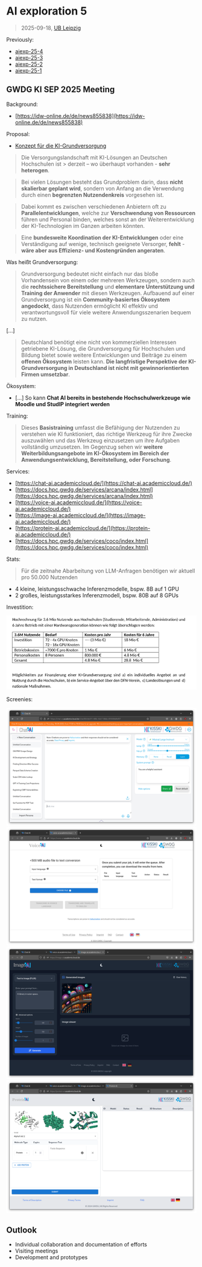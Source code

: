 # AI exploration 5

> 2025-09-18, [UB Leipzig](https://www.ub.uni-leipzig.de/)

Previously:

* [aiexp-25-4](https://github.com/miku/aiexp-25-4)
* [aiexp-25-3](https://github.com/miku/aiexp-25-3)
* [aiexp-25-2](https://github.com/miku/aiexp-25-2)
* [aiexp-25-1](https://github.com/miku/aiexp-25-1)


## GWDG KI SEP 2025 Meeting

Background:

* [https://idw-online.de/de/news855838](https://idw-online.de/de/news855838)

Proposal:

* [Konzept für die KI-Grundversorgung](https://kisski.gwdg.de/dok/grundversorgung.pdf)

> Die Versorgungslandschaft mit KI-Lösungen an Deutschen Hochschulen ist > derzeit – wo überhaupt vorhanden - **sehr heterogen**.

> Bei vielen Lösungen besteht das Grundproblem darin, dass **nicht skalierbar
> geplant wird**, sondern von Anfang an die Verwendung durch einen **begrenzten
> Nutzendenkreis** vorgesehen ist.

> Dabei kommt es zwischen verschiedenen Anbietern oft zu **Parallelentwicklungen**,
> welche zur **Verschwendung von Ressourcen** führen und Personal binden, welches
> sonst an der Weiterentwicklung der KI-Technologien im Ganzen arbeiten
> könnten.

> Eine **bundesweite Koordination der KI-Entwicklungen** oder eine Verständigung
> auf wenige, technisch geeignete Versorger, **fehlt** - **wäre aber aus Effizienz-
> und Kostengründen angeraten**.

Was heißt Grundversorgung:

> Grundversorgung bedeutet nicht einfach nur das bloße Vorhandensein von einem
> oder mehreren Werkzeugen, sondern auch die **rechtssichere Bereitstellung** und
> **elementare Unterstützung und Training der Anwender** mit diesen Werkzeugen.
> Aufbauend auf einer Grundversorgung ist ein **Community-basiertes Ökosystem
> angedockt**, dass Nutzenden ermöglicht KI effektiv und verantwortungsvoll für
> viele weitere Anwendungsszenarien bequem zu nutzen.

[...]

> Deutschland benötigt eine nicht von kommerziellen Interessen getriebene
> KI-Lösung, die Grundversorgung für Hochschulen und Bildung bietet sowie
> weitere Entwicklungen und Beiträge zu einem **offenen Ökosystem** leisten kann.
> **Die langfristige Perspektive der KI-Grundversorgung in Deutschland ist nicht
> mit gewinnorientierten Firmen umsetzbar**.

Ökosystem:

* [...] So kann **Chat AI bereits in bestehende Hochschulwerkzeuge wie Moodle und
  StudIP integriert werden**

Training:

> Dieses **Basistraining** umfasst die Befähigung der Nutzenden zu verstehen wie KI
> funktioniert, das richtige Werkzeug für ihre Zwecke auszuwählen und das
> Werkzeug einzusetzen um ihre Aufgaben vollständig umzusetzen. Im Gegenzug
> sehen wir **weitere Weiterbildungsangebote im KI-Ökosystem im Bereich der
> Anwendungsentwicklung, Bereitstellung, oder Forschung**.

Services:

* [https://chat-ai.academiccloud.de/](https://chat-ai.academiccloud.de/)
* [https://docs.hpc.gwdg.de/services/arcana/index.html](https://docs.hpc.gwdg.de/services/arcana/index.html)
* [https://voice-ai.academiccloud.de/](https://voice-ai.academiccloud.de/)
* [https://image-ai.academiccloud.de/](https://image-ai.academiccloud.de/)
* [https://protein-ai.academiccloud.de/](https://protein-ai.academiccloud.de/)
* [https://docs.hpc.gwdg.de/services/coco/index.html](https://docs.hpc.gwdg.de/services/coco/index.html)

Stats:

>  Für die zeitnahe Abarbeitung von LLM-Anfragen benötigen wir aktuell pro 50.000 Nutzenden

* 4 kleine, leistungsschwache Inferenzmodelle, bspw. 8B auf 1 GPU
* 2 großes, leistungsstarkes Inferenzmodell, bspw. 80B auf 8 GPUs

Investition:

![](static/gwdg-ki-inv.png)

Screenies:

![](static/screenshot-2025-09-18-122721.png)
![](static/screenshot-2025-09-18-122752.png)
![](static/screenshot-2025-09-18-123245.png)
![](static/screenshot-2025-09-18-123424.png)


## Outlook

* Individual collaboration and documentation of efforts
* Visiting meetings
* Development and prototypes

